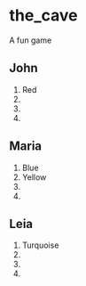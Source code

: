 # the_cave
A fun game

## John

1. Red
2.
3.
4.

## Maria

1. Blue
2. Yellow
3.
4.

## Leia

1. Turquoise
2.
3.
4.